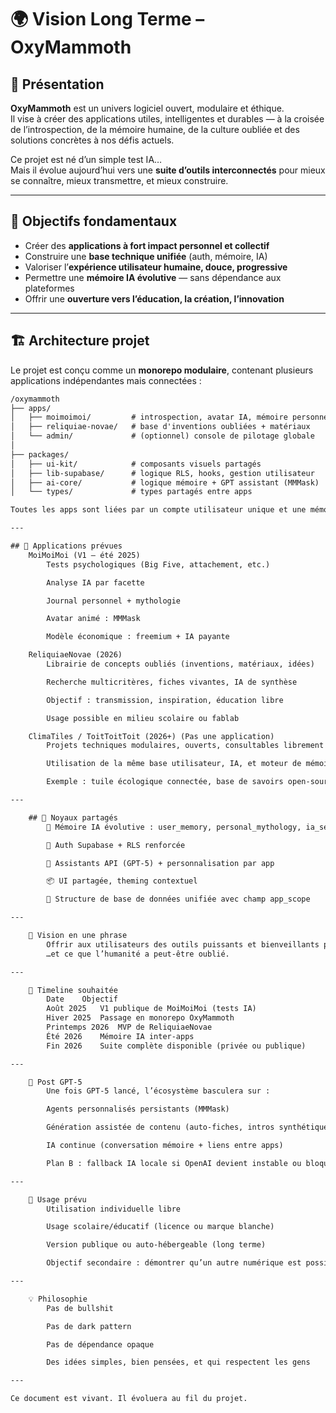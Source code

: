 # 🌍 Vision Long Terme – OxyMammoth

## 🔸 Présentation

**OxyMammoth** est un univers logiciel ouvert, modulaire et éthique.  
Il vise à créer des applications utiles, intelligentes et durables — à la croisée de l’introspection, de la mémoire humaine, de la culture oubliée et des solutions concrètes à nos défis actuels.

Ce projet est né d’un simple test IA…  
Mais il évolue aujourd’hui vers une **suite d’outils interconnectés** pour mieux se connaître, mieux transmettre, et mieux construire.

---

## 🧩 Objectifs fondamentaux

- Créer des **applications à fort impact personnel et collectif**
- Construire une **base technique unifiée** (auth, mémoire, IA)
- Valoriser l’**expérience utilisateur humaine, douce, progressive**
- Permettre une **mémoire IA évolutive** — sans dépendance aux plateformes
- Offrir une **ouverture vers l’éducation, la création, l’innovation**

---

## 🏗️ Architecture projet

Le projet est conçu comme un **monorepo modulaire**, contenant plusieurs applications indépendantes mais connectées :

```txt
/oxymammoth
├── apps/
│   ├── moimoimoi/         # introspection, avatar IA, mémoire personnelle
│   ├── reliquiae-novae/   # base d'inventions oubliées + matériaux
│   └── admin/             # (optionnel) console de pilotage globale
│
├── packages/
│   ├── ui-kit/            # composants visuels partagés
│   ├── lib-supabase/      # logique RLS, hooks, gestion utilisateur
│   ├── ai-core/           # logique mémoire + GPT assistant (MMMask)
│   └── types/             # types partagés entre apps

Toutes les apps sont liées par un compte utilisateur unique et une mémoire partagée évolutive.

---

## 🧠 Applications prévues
    MoiMoiMoi (V1 – été 2025)
        Tests psychologiques (Big Five, attachement, etc.)

        Analyse IA par facette

        Journal personnel + mythologie

        Avatar animé : MMMask

        Modèle économique : freemium + IA payante

    ReliquiaeNovae (2026)
        Librairie de concepts oubliés (inventions, matériaux, idées)

        Recherche multicritères, fiches vivantes, IA de synthèse

        Objectif : transmission, inspiration, éducation libre

        Usage possible en milieu scolaire ou fablab

    ClimaTiles / ToitToitToit (2026+) (Pas une application)
        Projets techniques modulaires, ouverts, consultables librement

        Utilisation de la même base utilisateur, IA, et moteur de mémoire

        Exemple : tuile écologique connectée, base de savoirs open-source, etc.

---

    ## 🧬 Noyaux partagés
        🧠 Mémoire IA évolutive : user_memory, personal_mythology, ia_sessions

        🔐 Auth Supabase + RLS renforcée

        💬 Assistants API (GPT-5) + personnalisation par app

        📦 UI partagée, theming contextuel

        🔗 Structure de base de données unifiée avec champ app_scope

---

    🎯 Vision en une phrase
        Offrir aux utilisateurs des outils puissants et bienveillants pour explorer ce qu’ils sont, ce qu’ils pourraient transmettre…
        …et ce que l’humanité a peut-être oublié.

---

    📆 Timeline souhaitée
        Date	Objectif
        Août 2025	V1 publique de MoiMoiMoi (tests IA)
        Hiver 2025	Passage en monorepo OxyMammoth
        Printemps 2026	MVP de ReliquiaeNovae
        Été 2026	Mémoire IA inter-apps
        Fin 2026	Suite complète disponible (privée ou publique)

---

    🧠 Post GPT-5
        Une fois GPT-5 lancé, l’écosystème basculera sur :

        Agents personnalisés persistants (MMMask)

        Génération assistée de contenu (auto-fiches, intros synthétiques, concepts liés)

        IA continue (conversation mémoire + liens entre apps)

        Plan B : fallback IA locale si OpenAI devient instable ou bloquant

---

    🤝 Usage prévu
        Utilisation individuelle libre

        Usage scolaire/éducatif (licence ou marque blanche)

        Version publique ou auto-hébergeable (long terme)

        Objectif secondaire : démontrer qu’un autre numérique est possible

---

    💡 Philosophie
        Pas de bullshit

        Pas de dark pattern

        Pas de dépendance opaque

        Des idées simples, bien pensées, et qui respectent les gens

---

Ce document est vivant. Il évoluera au fil du projet.